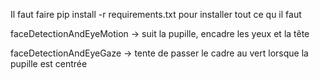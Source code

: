 Il faut faire pip install -r requirements.txt  pour installer tout ce qu il faut

faceDetectionAndEyeMotion -> suit la pupille, encadre les yeux et la tête

faceDetectionAndEyeGaze -> tente de passer le cadre au vert lorsque la pupille est centrée